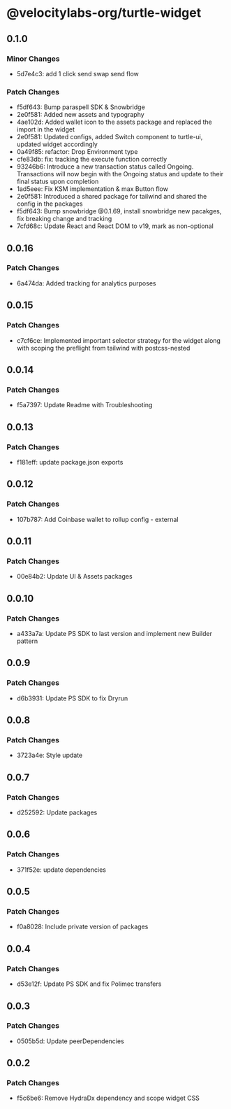 # @velocitylabs-org/turtle-widget

## 0.1.0

### Minor Changes

- 5d7e4c3: add 1 click send swap send flow

### Patch Changes

- f5df643: Bump paraspell SDK & Snowbridge
- 2e0f581: Added new assets and typography
- 4ae102d: Added wallet icon to the assets package and replaced the import in the widget
- 2e0f581: Updated configs, added Switch component to turtle-ui, updated widget accordingly
- 0a49f85: refactor: Drop Environment type
- cfe83db: fix: tracking the execute function correctly
- 93246b6: Introduce a new transaction status called Ongoing. Transactions will now begin with the Ongoing status and update to their final status upon completion
- 1ad5eee: Fix KSM implementation & max Button flow
- 2e0f581: Introduced a shared package for tailwind and shared the config in the packages
- f5df643: Bump snowbridge @0.1.69, install snowbridge new pacakges, fix breaking change and tracking
- 7cfd68c: Update React and React DOM to v19, mark as non-optional

## 0.0.16

### Patch Changes

- 6a474da: Added tracking for analytics purposes

## 0.0.15

### Patch Changes

- c7cf6ce: Implemented important selector strategy for the widget along with scoping the preflight from tailwind with postcss-nested

## 0.0.14

### Patch Changes

- f5a7397: Update Readme with Troubleshooting

## 0.0.13

### Patch Changes

- f181eff: update package.json exports

## 0.0.12

### Patch Changes

- 107b787: Add Coinbase wallet to rollup config - external

## 0.0.11

### Patch Changes

- 00e84b2: Update UI & Assets packages

## 0.0.10

### Patch Changes

- a433a7a: Update PS SDK to last version and implement new Builder pattern

## 0.0.9

### Patch Changes

- d6b3931: Update PS SDK to fix Dryrun

## 0.0.8

### Patch Changes

- 3723a4e: Style update

## 0.0.7

### Patch Changes

- d252592: Update packages

## 0.0.6

### Patch Changes

- 371f52e: update dependencies

## 0.0.5

### Patch Changes

- f0a8028: Include private version of packages

## 0.0.4

### Patch Changes

- d53e12f: Update PS SDK and fix Polimec transfers

## 0.0.3

### Patch Changes

- 0505b5d: Update peerDependencies

## 0.0.2

### Patch Changes

- f5c6be6: Remove HydraDx dependency and scope widget CSS
